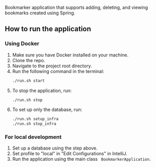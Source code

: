 Bookmarker application that supports adding, deleting, and viewing bookmarks created using Spring.

## How to run the application
### Using Docker
1. Make sure you have Docker installed on your machine.
2. Clone the repo.
3. Navigate to the project root directory.
4. Run the following command in the terminal:
   ```bash
   ./run.sh start
   ```
5. To stop the application, run:
   ```bash
   ./run.sh stop
   ```
6. To set up only the database, run:
   ```bash
   ./run.sh setup_infra
   ./run.sh stop_infra
   ```
### For local development
1. Set up a database using the step above.
2. Set profile to "local" in "Edit Configurations" in IntelliJ.
3. Run the application using the main class ` BookmarkerApplication`.
